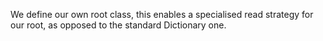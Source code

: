We define our own root class, this enables a specialised read strategy for our root, as opposed to the standard Dictionary one.